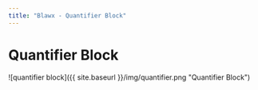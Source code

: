 ```yaml
---
title: "Blawx - Quantifier Block"
---
```

# Quantifier Block
![quantifier block]({{ site.baseurl }}/img/quantifier.png "Quantifier Block")